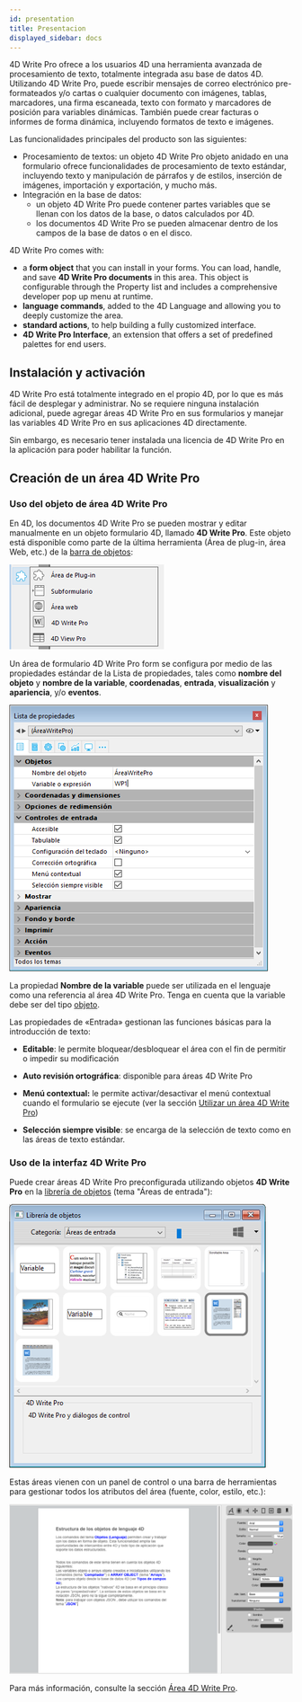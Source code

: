 ```yaml
---
id: presentation
title: Presentacion
displayed_sidebar: docs
---
```



4D Write Pro ofrece a los usuarios 4D una herramienta avanzada de procesamiento de texto, totalmente integrada asu base de datos 4D. Utilizando 4D Write Pro, puede escribir mensajes de correo electrónico pre-formateados y/o cartas o cualquier documento con imágenes,  tablas, marcadores, una firma escaneada, texto con formato y marcadores de posición para variables dinámicas. También puede crear facturas o informes de forma dinámica, incluyendo formatos de texto e imágenes.

Las funcionalidades principales del producto son las siguientes:

* Procesamiento de textos: un objeto 4D Write Pro objeto anidado en una formulario ofrece funcionalidades de procesamiento de texto estándar, incluyendo texto y manipulación de párrafos y de estilos, inserción de imágenes, importación y exportación, y mucho más.
* Integración en la base de datos:  
   * un objeto 4D Write Pro puede contener partes variables que se llenan con los datos de la base, o datos calculados por 4D.  
   * los documentos 4D Write Pro se pueden almacenar dentro de los campos de la base de datos o en el disco.
   
4D Write Pro comes with:

- a **form object** that you can install in your forms. You can load, handle, and save **4D Write Pro documents** in this area. This object is configurable through the Property list and includes a comprehensive developer pop up menu at runtime.
- **language commands**, added to the 4D Language and allowing you to deeply customize the area.
- **standard actions**, to help building a fully customized interface. 
- **4D Write Pro Interface**, an extension that offers a set of predefined palettes for end users.


## Instalación y activación 

4D Write Pro está totalmente integrado en el propio 4D, por lo que es más fácil de desplegar y administrar. No se requiere ninguna instalación adicional, puede agregar áreas 4D Write Pro en sus formularios y manejar las variables 4D Write Pro en sus aplicaciones 4D directamente.  
  
Sin embargo, es necesario tener instalada una licencia de 4D Write Pro en la aplicación para poder habilitar la función.

## Creación de un área 4D Write Pro

### Uso del objeto de área 4D Write Pro

En 4D, los documentos 4D Write Pro se pueden mostrar y editar manualmente en un objeto formulario 4D, llamado **4D Write Pro**. Este objeto está disponible como parte de la última herramienta (Área de plug-in, área Web, etc.) de la [barra de objetos](../../FormEditor/formEditor.md#object-bar):
  
![](../../assets/en/WritePro/pict4101210.es.png)  

Un área de formulario 4D Write Pro form se configura por medio de las propiedades estándar de la Lista de propiedades, tales como **nombre del objeto** y **nombre de la variable**, **coordenadas**, **entrada**, **visualización** y **apariencia**, y/o **eventos**.

![](../../assets/en/WritePro/pict4101242.es.png)  

La propiedad **Nombre de la variable** puede ser utilizada en el lenguaje como una referencia al área 4D Write Pro. Tenga en cuenta que la variable debe ser del tipo [objeto](../../Concepts/dt_object.md).

Las propiedades de «Entrada» gestionan las funciones básicas para la introducción de texto:

* **Editable**: le permite bloquear/desbloquear el área con el fin de permitir o impedir su modificación
* **Auto revisión ortográfica**: disponible para áreas 4D Write Pro
* **Menú contextual:** le permite activar/desactivar el menú contextual cuando el formulario se ejecute (ver la sección [Utilizar un área 4D Write Pro](./using-a-4d-write-pro-area.md))

* **Selección siempre visible**: se encarga de la selección de texto como en las áreas de texto estándar.

### Uso de la interfaz 4D Write Pro

Puede crear áreas 4D Write Pro preconfigurada utilizando objetos **4D Write Pro** en la [librería de objetos](../../FormEditor/objectLibrary.md) (tema "Áreas de entrada"):

![](../../assets/en/WritePro/pict4101252.es.png)

Estas áreas vienen con un panel de control o una barra de herramientas para gestionar todos los atributos del área (fuente, color, estilo, etc.):

![](../../assets/en/WritePro/pict3254912.es.png)

Para más información, consulte la sección [Área 4D Write Pro](../writeprointerface.md).
